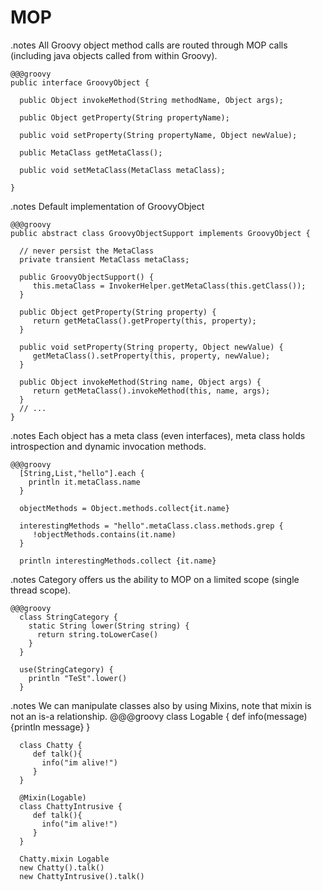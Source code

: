 <!SLIDE title-slide>

# MOP #

<!SLIDE smaller>
.notes All Groovy object method calls are routed through MOP calls (including java objects called from within Groovy).

    @@@groovy
    public interface GroovyObject {

      public Object invokeMethod(String methodName, Object args);

      public Object getProperty(String propertyName);

      public void setProperty(String propertyName, Object newValue);

      public MetaClass getMetaClass();

      public void setMetaClass(MetaClass metaClass);

    }
   
<!SLIDE smaller>
.notes Default implementation of GroovyObject

    @@@groovy
    public abstract class GroovyObjectSupport implements GroovyObject {

      // never persist the MetaClass
      private transient MetaClass metaClass;

      public GroovyObjectSupport() {
         this.metaClass = InvokerHelper.getMetaClass(this.getClass());
      }

      public Object getProperty(String property) {
         return getMetaClass().getProperty(this, property);
      }

      public void setProperty(String property, Object newValue) {
         getMetaClass().setProperty(this, property, newValue);
      }

      public Object invokeMethod(String name, Object args) {
         return getMetaClass().invokeMethod(this, name, args);
      }
      // ... 
    } 

<!SLIDE smaller execute>
.notes Each object has a meta class (even interfaces), meta class holds introspection and dynamic invocation methods.

    @@@groovy
      [String,List,"hello"].each {
        println it.metaClass.name
      }
       
      objectMethods = Object.methods.collect{it.name}

      interestingMethods = "hello".metaClass.class.methods.grep {
         !objectMethods.contains(it.name)
      }
       
      println interestingMethods.collect {it.name}

<!SLIDE smaller execute>
.notes Category offers us the ability to MOP on a limited scope (single thread scope).

    @@@groovy
      class StringCategory {
        static String lower(String string) {
          return string.toLowerCase()
        }
      }
  
      use(StringCategory) {
        println "TeSt".lower()
      } 
         

<!SLIDE smaller execute>
.notes We can manipulate classes also by using Mixins, note that mixin is not an is-a relationship.
    @@@groovy
      class Logable {
        def info(message) {println message}
      }
      
      class Chatty {
         def talk(){
           info("im alive!")
         }
      }

      @Mixin(Logable)
      class ChattyIntrusive {
         def talk(){
           info("im alive!")
         }
      }

      Chatty.mixin Logable
      new Chatty().talk()
      new ChattyIntrusive().talk() 
       

